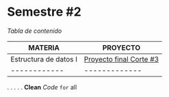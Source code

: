 # Semestre #2

_Tabla de contenido_


MATERIA | PROYECTO
------------ | -------------
Estructura de datos I | [Proyecto final Corte #3](https://github.com/cristianmarint/Proyectos-Personales/blob/master/Universidad/semestre%20II/Estructura%20de%20Datos%20I/proyecto.c) 
------------ | -------------
.
.
.
.
.
**Clean**  _Code_  `for` all


